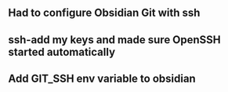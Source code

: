 ## Had to configure Obsidian Git with ssh

## ssh-add my keys and made sure OpenSSH started automatically

## Add GIT_SSH env variable to obsidian